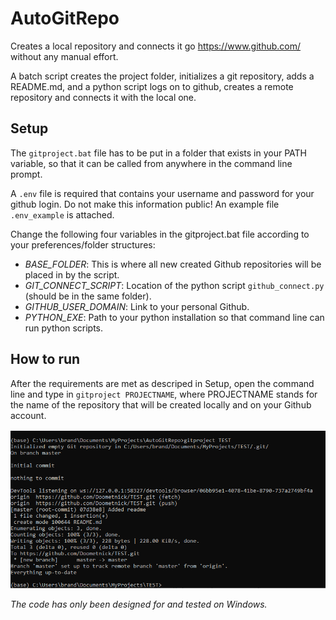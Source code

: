 # AutoGitRepo

Creates a local repository and connects it go https://www.github.com/ without any manual effort.

A batch script creates the project folder, initializes a git repository, adds a README.md, and a python script logs on to github, creates a remote repository and connects it with the local one.


## Setup
The ``gitproject.bat`` file has to be put in a folder that exists in your PATH variable, so that it can be called from anywhere in the command line prompt.

A ``.env`` file is required that contains your username and password for your github login. Do not make this information public! An example file ``.env_example`` is attached.

Change the following four variables in the gitproject.bat file according to your preferences/folder structures:
- _BASE_FOLDER_: This is where all new created Github repositories will be placed in by the script.
- _GIT_CONNECT_SCRIPT_: Location of the python script ``github_connect.py`` (should be in the same folder).
- _GITHUB_USER_DOMAIN_: Link to your personal Github.
- _PYTHON_EXE_: Path to your python installation so that command line can run python scripts.


## How to run
After the requirements are met as descriped in Setup, open the command line and type in ``gitproject PROJECTNAME``, where PROJECTNAME stands for the name of the repository that will be created locally and on your Github account.

![Screenshot](https://github.com/Doometnick/AutoGitRepo/blob/master/img/gitproject.PNG)


_The code has only been designed for and tested on Windows._

